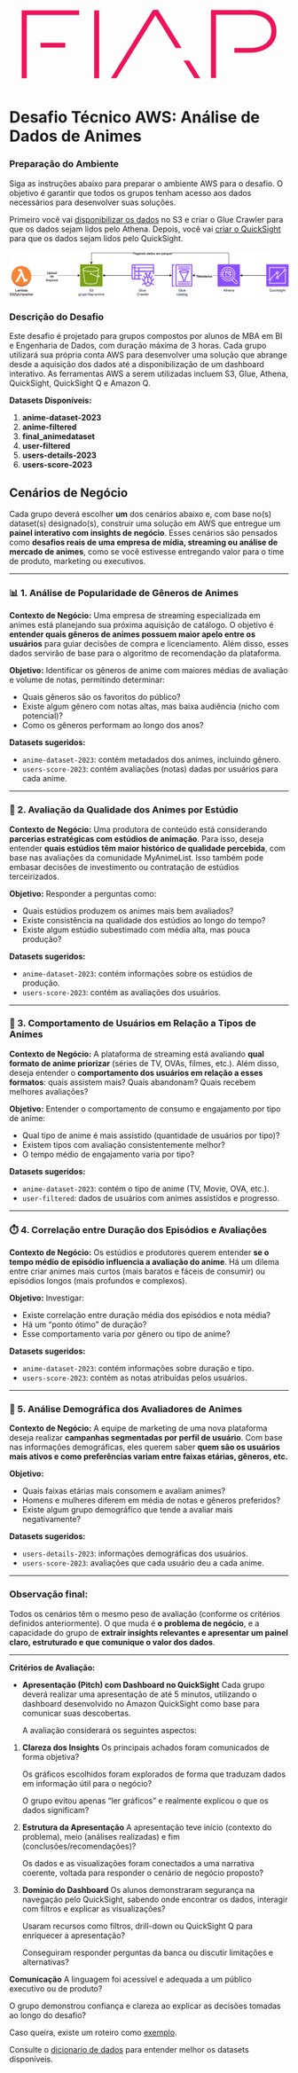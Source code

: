 ![](img/Fiap-logo-novo.jpg)

# **Desafio Técnico AWS: Análise de Dados de Animes**

### Preparação do Ambiente

Siga as instruções abaixo para preparar o ambiente AWS para o desafio. O objetivo é garantir que todos os grupos tenham acesso aos dados necessários para desenvolver suas soluções.

Primeiro você vai [disponibilizar os dados](01-disponibilizando-os-dados/README.md) no S3 e criar o Glue Crawler para que os dados sejam lidos pelo Athena. Depois, você vai [criar o QuickSight](02-preparando-quicksight/README.md) para que os dados sejam lidos pelo QuickSight.

![](img/Desafio%20Final%20de%20dados.drawio.png)

### Descrição do Desafio

Este desafio é projetado para grupos compostos por alunos de MBA em BI e Engenharia de Dados, com duração máxima de 3 horas. Cada grupo utilizará sua própria conta AWS para desenvolver uma solução que abrange desde a aquisição dos dados até a disponibilização de um dashboard interativo. As ferramentas AWS a serem utilizadas incluem S3, Glue, Athena, QuickSight, QuickSight Q e Amazon Q.

**Datasets Disponíveis:**

1. **anime-dataset-2023**
2. **anime-filtered**
3. **final_animedataset**
4. **user-filtered**
5. **users-details-2023**
6. **users-score-2023**


## Cenários de Negócio

Cada grupo deverá escolher **um** dos cenários abaixo e, com base no(s) dataset(s) designado(s), construir uma solução em AWS que entregue um **painel interativo com insights de negócio**. Esses cenários são pensados como **desafios reais de uma empresa de mídia, streaming ou análise de mercado de animes**, como se você estivesse entregando valor para o time de produto, marketing ou executivos.

---

### 📊 1. **Análise de Popularidade de Gêneros de Animes**

**Contexto de Negócio:**
Uma empresa de streaming especializada em animes está planejando sua próxima aquisição de catálogo. O objetivo é **entender quais gêneros de animes possuem maior apelo entre os usuários** para guiar decisões de compra e licenciamento. Além disso, esses dados servirão de base para o algoritmo de recomendação da plataforma.

**Objetivo:**
Identificar os gêneros de anime com maiores médias de avaliação e volume de notas, permitindo determinar:
- Quais gêneros são os favoritos do público?
- Existe algum gênero com notas altas, mas baixa audiência (nicho com potencial)?
- Como os gêneros performam ao longo dos anos?

**Datasets sugeridos:**  
- `anime-dataset-2023`: contém metadados dos animes, incluindo gênero.  
- `users-score-2023`: contém avaliações (notas) dadas por usuários para cada anime.

---

### 🏢 2. **Avaliação da Qualidade dos Animes por Estúdio**

**Contexto de Negócio:**
Uma produtora de conteúdo está considerando **parcerias estratégicas com estúdios de animação**. Para isso, deseja entender **quais estúdios têm maior histórico de qualidade percebida**, com base nas avaliações da comunidade MyAnimeList. Isso também pode embasar decisões de investimento ou contratação de estúdios terceirizados.

**Objetivo:**
Responder a perguntas como:
- Quais estúdios produzem os animes mais bem avaliados?
- Existe consistência na qualidade dos estúdios ao longo do tempo?
- Existe algum estúdio subestimado com média alta, mas pouca produção?

**Datasets sugeridos:**  
- `anime-dataset-2023`: contém informações sobre os estúdios de produção.  
- `users-score-2023`: contém as avaliações dos usuários.

---

### 👥 3. **Comportamento de Usuários em Relação a Tipos de Animes**

**Contexto de Negócio:**
A plataforma de streaming está avaliando **qual formato de anime priorizar** (séries de TV, OVAs, filmes, etc.). Além disso, deseja entender o **comportamento dos usuários em relação a esses formatos**: quais assistem mais? Quais abandonam? Quais recebem melhores avaliações?

**Objetivo:**
Entender o comportamento de consumo e engajamento por tipo de anime:
- Qual tipo de anime é mais assistido (quantidade de usuários por tipo)?
- Existem tipos com avaliação consistentemente melhor?
- O tempo médio de engajamento varia por tipo?

**Datasets sugeridos:**  
- `anime-dataset-2023`: contém o tipo de anime (TV, Movie, OVA, etc.).  
- `user-filtered`: dados de usuários com animes assistidos e progresso.

---

### ⏱️ 4. **Correlação entre Duração dos Episódios e Avaliações**

**Contexto de Negócio:**
Os estúdios e produtores querem entender **se o tempo médio de episódio influencia a avaliação do anime**. Há um dilema entre criar animes mais curtos (mais baratos e fáceis de consumir) ou episódios longos (mais profundos e complexos).

**Objetivo:**
Investigar:
- Existe correlação entre duração média dos episódios e nota média?
- Há um “ponto ótimo” de duração?
- Esse comportamento varia por gênero ou tipo de anime?

**Datasets sugeridos:**  
- `anime-dataset-2023`: contém informações sobre duração e tipo.  
- `users-score-2023`: contém as notas atribuídas pelos usuários.

---

### 🧬 5. **Análise Demográfica dos Avaliadores de Animes**

**Contexto de Negócio:**
A equipe de marketing de uma nova plataforma deseja realizar **campanhas segmentadas por perfil de usuário**. Com base nas informações demográficas, eles querem saber **quem são os usuários mais ativos e como preferências variam entre faixas etárias, gêneros, etc.**

**Objetivo:**
- Quais faixas etárias mais consomem e avaliam animes?
- Homens e mulheres diferem em média de notas e gêneros preferidos?
- Existe algum grupo demográfico que tende a avaliar mais negativamente?

**Datasets sugeridos:**  
- `users-details-2023`: informações demográficas dos usuários.  
- `users-score-2023`: avaliações que cada usuário deu a cada anime.

---

### Observação final:

Todos os cenários têm o mesmo peso de avaliação (conforme os critérios definidos anteriormente). O que muda é **o problema de negócio**, e a capacidade do grupo de **extrair insights relevantes e apresentar um painel claro, estruturado e que comunique o valor dos dados**.

---

**Critérios de Avaliação:**

- **Apresentação (Pitch) com Dashboard no QuickSight**
    Cada grupo deverá realizar uma apresentação de até 5 minutos, utilizando o dashboard desenvolvido no Amazon QuickSight como base para comunicar suas descobertas.

    A avaliação considerará os seguintes aspectos:

1. **Clareza dos Insights** 
    Os principais achados foram comunicados de forma objetiva?

    Os gráficos escolhidos foram explorados de forma que traduzam dados em informação útil para o negócio?

    O grupo evitou apenas “ler gráficos” e realmente explicou o que os dados significam?

2. **Estrutura da Apresentação**
    A apresentação teve início (contexto do problema), meio (análises realizadas) e fim (conclusões/recomendações)?

    Os dados e as visualizações foram conectados a uma narrativa coerente, voltada para responder o cenário de negócio proposto?

3. **Domínio do Dashboard**
    Os alunos demonstraram segurança na navegação pelo QuickSight, sabendo onde encontrar os dados, interagir com filtros e explicar as visualizações?

    Usaram recursos como filtros, drill-down ou QuickSight Q para enriquecer a apresentação?

    Conseguiram responder perguntas da banca ou discutir limitações e alternativas?

**Comunicação**
A linguagem foi acessível e adequada a um público executivo ou de produto?

O grupo demonstrou confiança e clareza ao explicar as decisões tomadas ao longo do desafio?


Caso queira, existe um roteiro como [exemplo](/roteiro_pitch_quicksight.md).

Consulte o [dicionario de dados](/dicionario/README.md) para entender melhor os datasets disponíveis.
